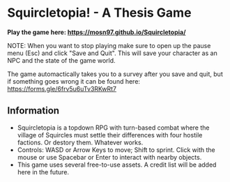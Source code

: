 # Squircletopia! - A Thesis Game

**Play the game here: https://mosn97.github.io/Squircletopia/**

NOTE: When you want to stop playing make sure to open up the pause menu (Esc) and click "Save and Quit". This will save your character as an NPC and the state of the game world.

The game automactically takes you to a survey after you save and quit, but if something goes wrong it can be found here: https://forms.gle/6frv5u6uTv3RKwRt7

## Information

- Squircletopia is a topdown RPG with turn-based combat where the village of Squircles must settle their differences with four hostile factions. Or destory them. Whatever works.
- Controls: WASD or Arrow Keys to move; Shift to sprint. Click with the mouse or use Spacebar or Enter to interact with nearby objects.
- This game uses several free-to-use assets. A credit list will be added here in the future.
